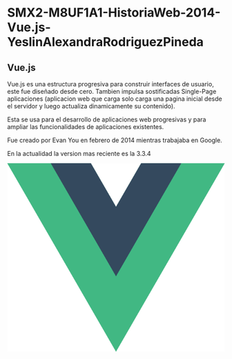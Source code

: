 # SMX2-M8UF1A1-HistoriaWeb-2014-Vue.js-YeslinAlexandraRodriguezPineda

## Vue.js
Vue.js es una estructura progresiva para construir interfaces de usuario, este fue diseñado desde cero. Tambien impulsa sostificadas Single-Page aplicaciones (aplicacion web que carga solo carga una pagina inicial desde el servidor y luego actualiza dinamicamente su contenido).

Esta se usa para el desarrollo de aplicaciones web progresivas y para ampliar las funcionalidades de aplicaciones existentes.

Fue creado por Evan You en febrero de 2014 mientras trabajaba en Google.

En la actualidad la version mas reciente es la 3.3.4

![Imagen nueva](https://github.com/alexandra0720/SMX2M8UF1A1HistoriaWeb2014Vue.jsAlexandraRodriguez/blob/main/logo.png "vue.js")